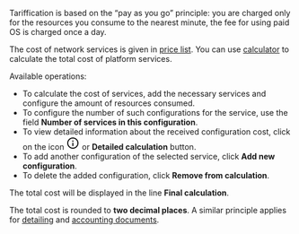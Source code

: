 Tariffication is based on the “pay as you go” principle: you are charged only for the resources you consume to the nearest minute, the fee for using paid OS is charged once a day.

The cost of network services is given in [price list](https://cloud.vk.com/pricelist). You can use [calculator](https://cloud.vk.com/en/pricing/) to calculate the total cost of platform services.

Available operations:

- To calculate the cost of services, add the necessary services and configure the amount of resources consumed.
- To configure the number of such configurations for the service, use the field **Number of services in this configuration**.
- To view detailed information about the received configuration cost, click on the icon ![Detailed calculation](assets/info_icon.svg "inline") or **Detailed calculation** button.
- To add another configuration of the selected service, click **Add new configuration**.
- To delete the added configuration, click **Remove from calculation**.

The total cost will be displayed in the line **Final calculation**.

<warn>

The total cost is rounded to **two decimal places**. A similar principle applies for [detailing](../service-management/detail/) and  [accounting documents](../concepts/report/).

</warn>
